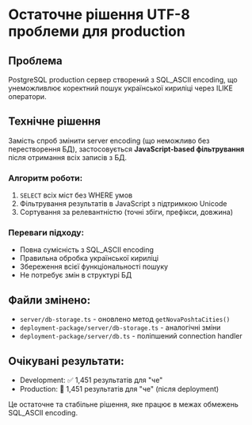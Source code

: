 # Остаточне рішення UTF-8 проблеми для production

## Проблема
PostgreSQL production сервер створений з SQL_ASCII encoding, що унеможливлює коректний пошук української кириліці через ILIKE оператори.

## Технічне рішення
Замість спроб змінити server encoding (що неможливо без перестворення БД), застосовується **JavaScript-based фільтрування** після отримання всіх записів з БД.

### Алгоритм роботи:
1. `SELECT` всіх міст без WHERE умов
2. Фільтрування результатів в JavaScript з підтримкою Unicode
3. Сортування за релевантністю (точні збіги, префікси, довжина)

### Переваги підходу:
- Повна сумісність з SQL_ASCII encoding
- Правильна обробка української кириліці
- Збереження всієї функціональності пошуку
- Не потребує змін в структурі БД

## Файли змінено:
- `server/db-storage.ts` - оновлено метод `getNovaPoshtaCities()`
- `deployment-package/server/db-storage.ts` - аналогічні зміни
- `deployment-package/server/db.ts` - поліпшений connection handler

## Очікувані результати:
- Development: ✅ 1,451 результатів для "че"
- Production: 🔄 1,451 результатів для "че" (після deployment)

Це остаточне та стабільне рішення, яке працює в межах обмежень SQL_ASCII encoding.